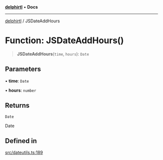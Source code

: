 [**delphirtl**](../README.md) • **Docs**

***

[delphirtl](../globals.md) / JSDateAddHours

# Function: JSDateAddHours()

> **JSDateAddHours**(`time`, `hours`): `Date`

## Parameters

• **time**: `Date`

• **hours**: `number`

## Returns

`Date`

Date

## Defined in

[src/dateutils.ts:189](https://github.com/chuacw/delphirtl/blob/330aebacf278bc1990fa50cf42ddc34bae1be0d7/src/dateutils.ts#L189)
